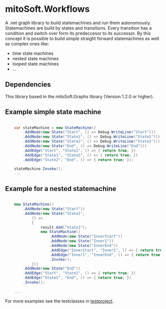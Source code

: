 # mitoSoft.Workflows
A .net graph library to build statemachines and run them autonomously.
Statemachines are build by states and transitions. Every transition has a
condition and switch over form its predeccesor to its successor.
By this concept it is possible to build simple straight forward statemachines as well
as complex ones like:
- time state machines
- nested state machines
- looped state machines
- ... 

## Dependencies

This library based in the mitoSoft.Graphs library (Version 1.2.0 or higher).

## Example simple state machine

```c#

	var stateMachine = new StateMachine()
		.AddNode(new State("Start", () => Debug.WriteLine("Start")))
		.AddNode(new State("State1", () => Debug.WriteLine("State1")))
		.AddNode(new State("State2", () => Debug.WriteLine("State2")))
		.AddNode(new State("End", () => Debug.WriteLine("End")))
		.AddEdge("Start", "State1", () => { return true; })
		.AddEdge("State1", "State2", () => { return true; })
		.AddEdge("State2", "End", () => { return true; });

	stateMachine.Invoke();
	...  

```


## Example for a nested statemachine

```c#

    new StateMachine()
		.AddNode(new State("Start"))
		.AddNode(new State("State1",
			() =>
			{
				result.Add("State1");
				new StateMachine()
					.AddNode(new State("InnerStart"))
					.AddNode(new State("Inner1"))
					.AddNode(new State("InnerEnd"))
					.AddEdge("InnerStart", "Inner1", () => { return true; })
					.AddEdge("Inner1", "InnerEnd", () => { return true; })
					.Invoke();
			}))
		.AddNode(new State("End"))
		.AddEdge("Start", "State1", () => { return true; })
		.AddEdge("State1", "End", () => { return true; })
		.Invoke();
	
	...  

```

For more examples see the testclasses in [testproject](mitoSoft.Workflows.Tests.FullFramework).

